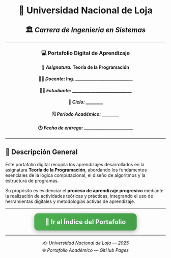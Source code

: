 <div align="center">

# 📘 **Universidad Nacional de Loja**  
## 🏛️ *Carrera de Ingeniería en Sistemas*

---

### 💻 **Portafolio Digital de Aprendizaje**

#### 🧩 *Asignatura:* **Teoría de la Programación**  
#### 👨‍🏫 *Docente:* **Ing. ___________________________**  
#### 👨‍🎓 *Estudiante:* **____________________________**  
#### 📆 *Ciclo:* ________  
#### 🗓️ *Periodo Académico:* ________  
#### 🕓 *Fecha de entrega:* _______________________

---

</div>

## 📂 **Descripción General**

Este portafolio digital recopila los aprendizajes desarrollados en la asignatura **Teoría de la Programación**, abordando los fundamentos esenciales de la lógica computacional, el diseño de algoritmos y la estructura de programas.  

Su propósito es evidenciar el **proceso de aprendizaje progresivo** mediante la realización de actividades teóricas y prácticas, integrando el uso de herramientas digitales y metodologías activas de aprendizaje.

---

<div align="center">

<!-- Botón premium con gradiente, sombra y borde redondeado -->
<a href="./index.md" style="
    background: linear-gradient(90deg, #4CAF50, #45A049);
    color: white;
    padding: 15px 35px;
    text-align: center;
    text-decoration: none;
    display: inline-block;
    font-size: 20px;
    border-radius: 12px;
    font-weight: bold;
    box-shadow: 0 4px 15px rgba(0,0,0,0.3);
    transition: 0.3s;
">
📖 **Ir al Índice del Portafolio**
</a>


</div>

---

<div align="center">

✍️ *Universidad Nacional de Loja — 2025*  
🌐 *Portafolio Académico — GitHub Pages*

</div>
